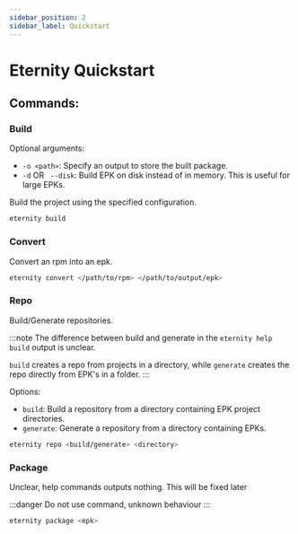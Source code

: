 ```yaml
---
sidebar_position: 2
sidebar_label: Quickstart
---
```


# Eternity Quickstart

## Commands:

### Build

Optional arguments:

- `-o <path>`: Specify an output to store the built package.
- `-d` OR ` --disk`: Build EPK on disk instead of in memory. This is useful for large EPKs.

Build the project using the specified configuration.

```sh
eternity build
```

### Convert

Convert an rpm into an epk.

```sh
eternity convert </path/to/rpm> </path/to/output/epk>
```

### Repo

Build/Generate repositories.

:::note
The difference between build and generate in the `eternity help build` output is unclear.

`build` creates a repo from projects in a directory, while `generate` creates the repo directly from EPK's in a folder.
:::

Options:

- `build`: Build a repository from a directory containing EPK project directories.
- `generate`: Generate a repository from a directory containing EPKs.

```sh
eternity repo <build/generate> <directory>
```

### Package

Unclear, help commands outputs nothing. This will be fixed later

:::danger
Do not use command, unknown behaviour
:::

```sh
eternity package <epk>
```
